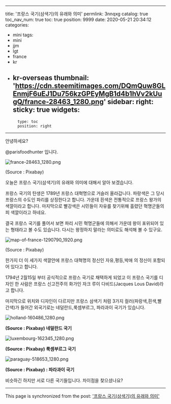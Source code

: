 
---
title: '프랑스 국기(삼색기)의 유래와 의미'
permlink: 3nnqxg
catalog: true
toc_nav_num: true
toc: true
position: 9999
date: 2020-05-21 20:34:12
categories:
- mini
tags:
- mini
- jjm
- lgt
- france
- kr
- kr-overseas
thumbnail: 'https://cdn.steemitimages.com/DQmQuw8GLEnmjF6uEJ1Du756kzGPEyMgB1d4b1hVv2kUugQ/france-28463_1280.png'
sidebar:
    right:
        sticky: true
widgets:
    -
        type: toc
        position: right
---


안녕하세요?

@parisfoodhunter 입니다.

![france-28463_1280.png](https://cdn.steemitimages.com/DQmQuw8GLEnmjF6uEJ1Du756kzGPEyMgB1d4b1hVv2kUugQ/france-28463_1280.png)

(Source : Pixabay)

오늘은 프랑스 국기(삼색기)의 유래와 의미에 대해서 알아 보겠습니다.

프랑스 국기의 탄생은 1789년 프랑스 대혁명으로 거슬러 올라갑니다.    파랑색은 그 당시 프랑스의 수도인 파리를 상징한다고 합니다.  가운데 흰색은 전통적으로 프랑스 왕가의 색깔이라고 합니다. 마지막으로 빨강색은 시민들이 자유를 찾기위해 흘렸던 혁명군들의 피 색깔이라고 하네요.

결국 프랑스 국기를 풀어서 보면 파리 시민 혁명군들에 의해서 가운데 왕이 포위되어 있는 형태라고 볼 수도 있습니다.  다시는 왕정하지 말라는 의미로도 해석해 볼 수 있구요.


![map-of-france-1290790_1920.png](https://cdn.steemitimages.com/DQmXUGpCDy8sKAWKzHZeeEwoV2XaRBcswbg3HdKi5t9VC7X/map-of-france-1290790_1920.png)

(Source : Pixabay)


한가지 더  이 세가지 색깔안에 프랑스 대혁명의 정신인 자유,평등,박애 의 정신이 포함되어 있다고 합니다.

1794년 2월15일 부터 공식적으로 프랑스 국기로 채택하게 되었고 이 프랑스 국기를 디자인 한 사람은 프랑스 신고전주의 화가인 자크 루이 다비드(Jacques Lous David)라고 합니다.

마지막으로 위치와 디자인이 다르지만 프랑스 삼색기 처럼 3가지 컬러(파랑색,흰색,빨간색)가 들어간 외국기로는  네덜란드,룩셈부르그, 파라과이 국기가 있습니다.


![holland-160486_1280.png](https://cdn.steemitimages.com/DQmYHTZfzxabdPTEDcJdZaBcBHtmmqrwUP5zvsvh7kivNLm/holland-160486_1280.png)

**(Source : Pixabay)  네덜란드 국기**


![luxembourg-162345_1280.png](https://cdn.steemitimages.com/DQmWYhBmPz53dNybka3PE8dRpJeFaSNPdsWD8kLhq8QAAPX/luxembourg-162345_1280.png)

**(Source : Pixabay)  룩셈부르그 국기**

![paraguay-518653_1280.png](https://cdn.steemitimages.com/DQmUN2JMhKQQU94oKPv93mpRzSxWZ6mjKPfeqJAph6RCpnN/paraguay-518653_1280.png)

**(Source : Pixabay) : 파라과이 국기**

비슷하긴 하지만 서로 다른 국기들입니다.   차이점을 찾으셨나요?

- - -

This page is synchronized from the post: ['프랑스 국기(삼색기)의 유래와 의미'](https://steemit.com/@parisfoodhunter/3nnqxg)
